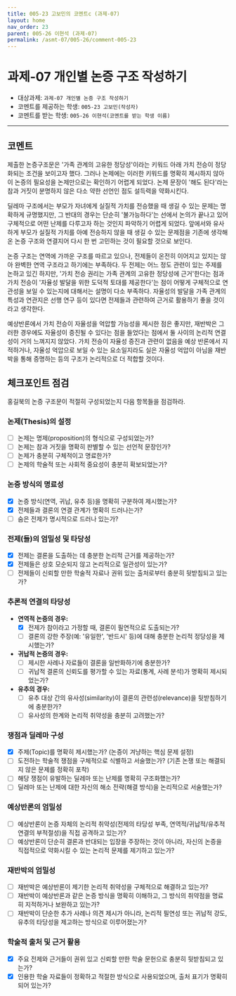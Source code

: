 ```yaml
---
title: 005-23 고보민의 코멘트c (과제-07) 
layout: home
nav_order: 23
parent: 005-26 이현석 (과제-07)
permalink: /asmt-07/005-26/comment-005-23
---
```


# 과제-07 개인별 논증 구조 작성하기

- 대상과제: `과제-07 개인별 논증 구조 작성하기`
- 코멘트를 제공하는 학생: `005-23 고보민(작성자)` 
- 코멘트를 받는 학생: `005-26 이현석(코멘트를 받는 학생 이름)` 

---

## 코멘트

제출한 논증구조문은 '가족 관계의 고유한 정당성'이라는 키워드 아래 가치 전승이 정당화되는 조건을 보이고자 했다. 그러나 논제에는 이러한 키워드를 명확히 제시하지 않아 이 논증의 필요성을 논제만으로는 확인하기 어렵게 되었다. 논제 문장이 '해도 된다'라는 참과 거짓이 분명하지 않은 다소 약한 선언인 점도 설득력을 약화시킨다.

딜레마 구조에서는 부모가 자녀에게 실질적 가치를 전승했을 때 생길 수 있는 문제는 명확하게 규명했지만, 그 반대의 경우는 단순히 '불가능하다'는 선에서 논의가 끝나고 있어 구체적으로 어떤 난제를 다루고자 하는 것인지 파악하기 어렵게 되었다. 앞에서와 유사하게 부모가 실질적 가치를 아예 전승하지 않을 때 생길 수 있는 문제점을 기존에 생각해 온 논증 구조와 연결지어 다시 한 번 고민하는 것이 필요할 것으로 보인다.

논증 구조는 연역에 가까운 구조를 따르고 있으나, 전제들이 온전히 이어지고 있지는 않아 완벽한 연역 구조라고 하기에는 부족하다. 두 전제는 어느 정도 관련이 있는 주제를 논하고 있긴 하지만, '가치 전승 권리는 가족 관계의 고유한 정당성에 근거'한다는 점과 가치 전승이 '자율성 발달을 위한 도덕적 토대를 제공한다'는 점이 어떻게 구체적으로 연관성을 보일 수 있는지에 대해서는 설명이 다소 부족하다. 자율성의 발달을 가족 관계의 특성과 연관지은 선행 연구 등이 있다면 전제들과 관련하여 근거로 활용하기 좋을 것이라고 생각한다.

예상반론에서 가치 전승이 자율성을 억압할 가능성을 제시한 점은 좋지만, 재반박은 그러한 경우에도 자율성이 증진될 수 있다는 점을 들었다는 점에서 둘 사이의 논리적 연결성이 거의 느껴지지 않았다. 가치 전승이 자율성 증진과 관련이 없음을 예상 반론에서 지적하거나, 자율성 억압으로 보일 수 있는 요소일지라도 실은 자율성 억압이 아님을 재반박을 통해 증명하는 등의 구조가 논리적으로 더 적합할 것이다.

## 체크포인트 점검

홍길북의 논증 구조문이 적절히 구성되었는지 다음 항목들을 점검하라.

### **논제(Thesis)의 설정**
- [ ] 논제는 명제(proposition)의 형식으로 구성되었는가?
- [ ] 논제는 참과 거짓을 명확히 판별할 수 있는 선언적 문장인가?
- [ ] 논제가 충분히 구체적이고 명료한가?
- [ ] 논제의 학술적 또는 사회적 중요성이 충분히 확보되었는가?

### **논증 방식의 명료성**
- [x] 논증 방식(연역, 귀납, 유추 등)을 명확히 구분하여 제시했는가?
- [x] 전제들과 결론의 연결 관계가 명확히 드러나는가?
- [ ] 숨은 전제가 명시적으로 드러나 있는가?

### **전제(들)의 엄밀성 및 타당성**
- [x] 전제는 결론을 도출하는 데 충분한 논리적 근거를 제공하는가?
- [x] 전제들은 상호 모순되지 않고 논리적으로 일관성이 있는가?
- [ ] 전제들이 신뢰할 만한 학술적 자료나 권위 있는 출처로부터 충분히 뒷받침되고 있는가?

### **추론적 연결의 타당성**
- **연역적 논증의 경우:**
  - [x] 전제가 참이라고 가정할 때, 결론이 필연적으로 도출되는가?
  - [ ] 결론의 강한 주장(예: '유일한', '반드시' 등)에 대해 충분한 논리적 정당성을 제시했는가?

- **귀납적 논증의 경우:**
  - [ ] 제시한 사례나 자료들이 결론을 일반화하기에 충분한가?
  - [ ] 귀납적 결론의 신뢰도를 평가할 수 있는 자료(통계, 사례 분석)가 명확히 제시되었는가?

- **유추의 경우:**
  - [ ] 유추 대상 간의 유사성(similarity)이 결론의 관련성(relevance)을 뒷받침하기에 충분한가?
  - [ ] 유사성의 한계와 논리적 취약성을 충분히 고려했는가?

### **쟁점과 딜레마 구성**
- [x] 주제(Topic)를 명확히 제시했는가? (논증이 겨냥하는 핵심 문제 설정)
- [ ] 도전하는 학술적 쟁점을 구체적으로 식별하고 서술했는가? (기존 논쟁 또는 해결되지 않은 문제를 정확히 포착)
- [ ] 해당 쟁점이 유발하는 딜레마 또는 난제를 명확히 구조화했는가?
- [ ] 딜레마 또는 난제에 대한 자신의 해소 전략(해결 방식)을 논리적으로 서술했는가?

### **예상반론의 엄밀성**
- [ ] 예상반론이 논증 자체의 논리적 취약성(전제의 타당성 부족, 연역적/귀납적/유추적 연결의 부적절성)을 직접 공격하고 있는가?
- [ ] 예상반론이 단순히 결론과 반대되는 입장을 주장하는 것이 아니라, 자신의 논증을 직접적으로 약화시킬 수 있는 논리적 문제를 제기하고 있는가?

### **재반박의 엄밀성**
- [ ] 재반박은 예상반론이 제기한 논리적 취약성을 구체적으로 해결하고 있는가?
- [ ] 재반박이 예상반론과 같은 논증 방식을 명확히 이해하고, 그 방식의 취약점을 명료히 지적하거나 보완하고 있는가?
- [ ] 재반박이 단순한 추가 사례나 의견 제시가 아니라, 논리적 필연성 또는 귀납적 강도, 유추의 타당성을 제고하는 방식으로 이루어졌는가?

### **학술적 출처 및 근거 활용**
- [x] 주요 전제와 근거들이 권위 있고 신뢰할 만한 학술 문헌으로 충분히 뒷받침되고 있는가?
- [x] 인용한 학술 자료들이 정확하고 적절한 방식으로 사용되었으며, 출처 표기가 명확히 되어 있는가?
